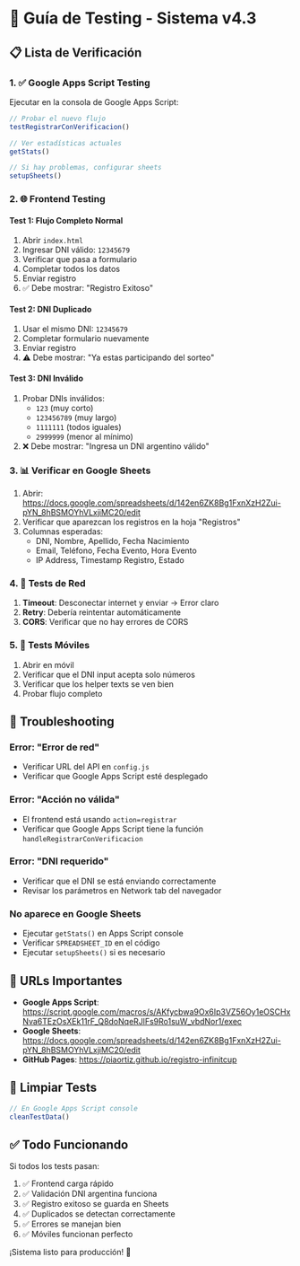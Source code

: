 # 🧪 Guía de Testing - Sistema v4.3

## 📋 Lista de Verificación

### 1. ✅ **Google Apps Script Testing**
Ejecutar en la consola de Google Apps Script:

```javascript
// Probar el nuevo flujo
testRegistrarConVerificacion()

// Ver estadísticas actuales
getStats()

// Si hay problemas, configurar sheets
setupSheets()
```

### 2. 🌐 **Frontend Testing**

#### **Test 1: Flujo Completo Normal**
1. Abrir `index.html`
2. Ingresar DNI válido: `12345679`
3. Verificar que pasa a formulario
4. Completar todos los datos
5. Enviar registro
6. ✅ Debe mostrar: "Registro Exitoso"

#### **Test 2: DNI Duplicado**
1. Usar el mismo DNI: `12345679`
2. Completar formulario nuevamente
3. Enviar registro
4. ⚠️ Debe mostrar: "Ya estas participando del sorteo"

#### **Test 3: DNI Inválido**
1. Probar DNIs inválidos:
   - `123` (muy corto)
   - `123456789` (muy largo)
   - `1111111` (todos iguales)
   - `2999999` (menor al mínimo)
2. ❌ Debe mostrar: "Ingresa un DNI argentino válido"

### 3. 📊 **Verificar en Google Sheets**
1. Abrir: https://docs.google.com/spreadsheets/d/142en6ZK8Bg1FxnXzH2Zui-pYN_8hBSMOYhVLxjiMC20/edit
2. Verificar que aparezcan los registros en la hoja "Registros"
3. Columnas esperadas:
   - DNI, Nombre, Apellido, Fecha Nacimiento
   - Email, Teléfono, Fecha Evento, Hora Evento
   - IP Address, Timestamp Registro, Estado

### 4. 🔧 **Tests de Red**
1. **Timeout**: Desconectar internet y enviar → Error claro
2. **Retry**: Debería reintentar automáticamente
3. **CORS**: Verificar que no hay errores de CORS

### 5. 📱 **Tests Móviles**
1. Abrir en móvil
2. Verificar que el DNI input acepta solo números
3. Verificar que los helper texts se ven bien
4. Probar flujo completo

## 🐛 **Troubleshooting**

### **Error: "Error de red"**
- Verificar URL del API en `config.js`
- Verificar que Google Apps Script esté desplegado

### **Error: "Acción no válida"**
- El frontend está usando `action=registrar`
- Verificar que Google Apps Script tiene la función `handleRegistrarConVerificacion`

### **Error: "DNI requerido"**
- Verificar que el DNI se está enviando correctamente
- Revisar los parámetros en Network tab del navegador

### **No aparece en Google Sheets**
- Ejecutar `getStats()` en Apps Script console
- Verificar `SPREADSHEET_ID` en el código
- Ejecutar `setupSheets()` si es necesario

## 📝 **URLs Importantes**

- **Google Apps Script**: https://script.google.com/macros/s/AKfycbwa9Ox6Ip3VZ56Oy1eOSCHxNva6TEzOsXEk11rF_Q8doNqeRJlFs9Ro1suW_vbdNor1/exec
- **Google Sheets**: https://docs.google.com/spreadsheets/d/142en6ZK8Bg1FxnXzH2Zui-pYN_8hBSMOYhVLxjiMC20/edit
- **GitHub Pages**: https://piaortiz.github.io/registro-infinitcup

## 🧹 **Limpiar Tests**

```javascript
// En Google Apps Script console
cleanTestData()
```

## ✅ **Todo Funcionando**

Si todos los tests pasan:
1. ✅ Frontend carga rápido
2. ✅ Validación DNI argentina funciona
3. ✅ Registro exitoso se guarda en Sheets
4. ✅ Duplicados se detectan correctamente
5. ✅ Errores se manejan bien
6. ✅ Móviles funcionan perfecto

¡Sistema listo para producción! 🚀